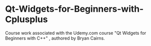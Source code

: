 # Qt-Widgets-for-Beginners-with-Cplusplus
Course work associated with the Udemy.com course "Qt Widgets for Beginners with C++" , authored by Bryan Cairns.
